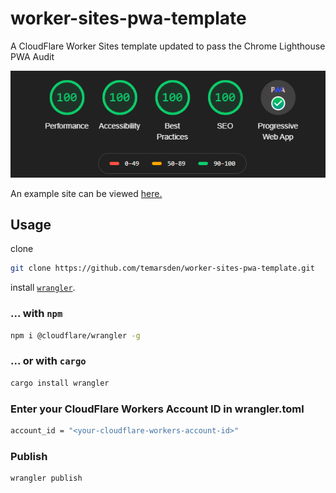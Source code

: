 # worker-sites-pwa-template
A CloudFlare Worker Sites template updated to pass the Chrome Lighthouse PWA Audit

![Lighthouse Audit](/chrome_lighthouse_audit.png)

An example site can be viewed [here.](https://worker-site-pwa-template.tmarsden.workers.dev/)
## Usage

clone
```bash
git clone https://github.com/temarsden/worker-sites-pwa-template.git
```
install [`wrangler`](https://github.com/cloudflare/wrangler).

### ... with `npm`

```bash
npm i @cloudflare/wrangler -g
```

### ... or with `cargo`

```bash
cargo install wrangler
```

### Enter your CloudFlare Workers Account ID in wrangler.toml

```bash
account_id = "<your-cloudflare-workers-account-id>"
```

### Publish

```bash
wrangler publish
```
